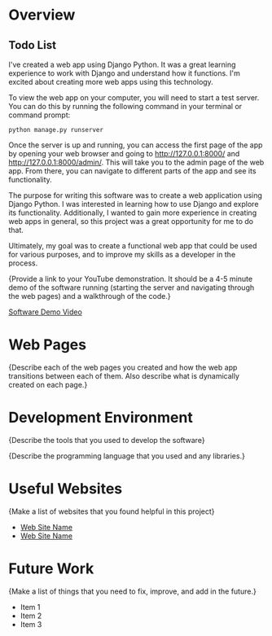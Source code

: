 # Overview

## Todo List

I've created a web app using Django Python. It was a great learning experience to work with Django and understand how it functions. I'm excited about creating more web apps using this technology.

To view the web app on your computer, you will need to start a test server. You can do this by running the following command in your terminal or command prompt:


``` python manage.py runserver ```

Once the server is up and running, you can access the first page of the app by opening your web browser and going to http://127.0.0.1:8000/ and http://127.0.0.1:8000/admin/. This will take you to the admin page of the web app. From there, you can navigate to different parts of the app and see its functionality.

The purpose for writing this software was to create a web application using Django Python. I was interested in learning how to use Django and explore its functionality. Additionally, I wanted to gain more experience in creating web apps in general, so this project was a great opportunity for me to do that.

Ultimately, my goal was to create a functional web app that could be used for various purposes, and to improve my skills as a developer in the process.

{Provide a link to your YouTube demonstration.  It should be a 4-5 minute demo of the software running (starting the server and navigating through the web pages) and a walkthrough of the code.}

[Software Demo Video](http://youtube.link.goes.here)

# Web Pages

{Describe each of the web pages you created and how the web app transitions between each of them.  Also describe what is dynamically created on each page.}

# Development Environment

{Describe the tools that you used to develop the software}

{Describe the programming language that you used and any libraries.}

# Useful Websites

{Make a list of websites that you found helpful in this project}
* [Web Site Name](http://url.link.goes.here)
* [Web Site Name](http://url.link.goes.here)

# Future Work

{Make a list of things that you need to fix, improve, and add in the future.}
* Item 1
* Item 2
* Item 3